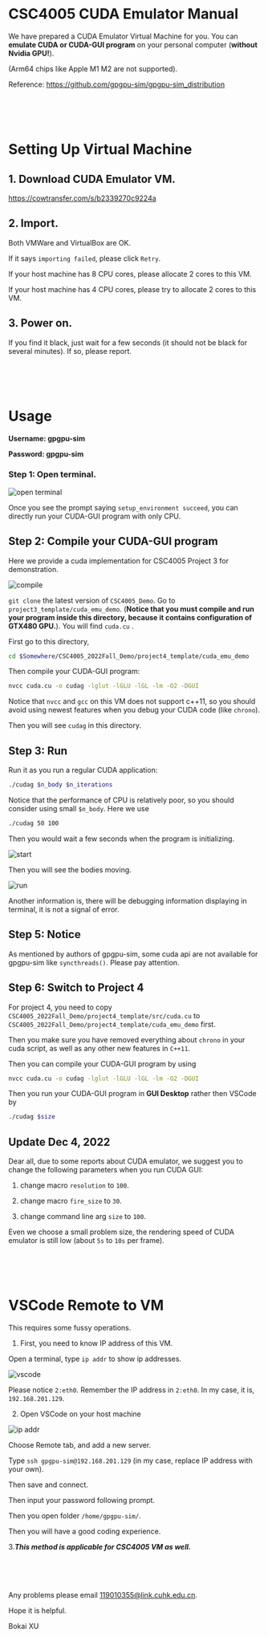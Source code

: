# CSC4005 CUDA Emulator Manual

We have prepared a CUDA Emulator Virtual Machine for you. You can **emulate CUDA or CUDA-GUI program** on your personal computer (**without Nvidia GPU!**). 

(Arm64 chips like Apple M1 M2 are not supported).


Reference: https://github.com/gpgpu-sim/gpgpu-sim_distribution

 
<br/>
<br/>
<br/>


# Setting Up Virtual Machine

## 1. Download CUDA Emulator VM.

https://cowtransfer.com/s/b2339270c9224a


## 2. Import.

Both VMWare and VirtualBox are OK.

If it says `importing failed`, please click `Retry`.

If your host machine has 8 CPU cores, please allocate 2 cores to this VM. 

If your host machine has 4 CPU cores, please try to allocate 2 cores to this VM.

## 3. Power on.

If you find it black, just wait for a few seconds (it should not be black for several minutes). If so, please report.



<br/>
<br/>
<br/>

# Usage

**Username: gpgpu-sim**

**Password: gpgpu-sim**

### Step 1: Open terminal.

![open terminal](./cuda-emu/01.png)

Once you see the prompt saying `setup_environment succeed`, you can directly run your CUDA-GUI program with only CPU.



## Step 2: Compile your **CUDA-GUI** program

Here we provide a cuda implementation for CSC4005 Project 3 for demonstration.

![compile](./cuda-emu/02.png)

`git clone` the latest version of `CSC4005_Demo`. Go to `project3_template/cuda_emu_demo`. (**Notice that you must compile and run your program inside this directory, because it contains configuration of GTX480 GPU.**). You will find `cuda.cu` .

First go to this directory,

```bash
cd $Somewhere/CSC4005_2022Fall_Demo/project4_template/cuda_emu_demo
```

Then compile your CUDA-GUI program:

```bash
nvcc cuda.cu -o cudag -lglut -lGLU -lGL -lm -O2 -DGUI
```

Notice that `nvcc` and `gcc` on this VM does not support c++11, so you should avoid using newest features when you debug your CUDA code (like `chrono`).

Then you will see `cudag` in this directory.


## Step 3: Run

Run it as you run a regular CUDA application:

```bash
./cudag $n_body $n_iterations
```

Notice that the performance of CPU is relatively poor, so you should consider using small `$n_body`. Here we use

```bash
./cudag 50 100
```

Then you would wait a few seconds when the program is initializing.

![start](./cuda-emu/03.png)

Then you will see the bodies moving.

![run](./cuda-emu/04.png)

Another information is, there will be debugging information displaying in terminal, it is not a signal of error.

## Step 5: Notice

As mentioned by authors of gpgpu-sim, some cuda api are not available for gpgpu-sim like `syncthreads()`. Please pay attention.



## Step 6: Switch to Project 4

For project 4, you need to copy `CSC4005_2022Fall_Demo/project4_template/src/cuda.cu` to `CSC4005_2022Fall_Demo/project4_template/cuda_emu_demo` first.

Then you make sure you have removed everything about `chrono` in your cuda script, as well as any other new features in `C++11`. 

Then you can compile your CUDA-GUI program by using


```bash
nvcc cuda.cu -o cudag -lglut -lGLU -lGL -lm -O2 -DGUI
```

Then you run your CUDA-GUI program in **GUI Desktop** rather then VSCode by 


```bash
./cudag $size
```


## Update Dec 4, 2022

Dear all, due to some reports about CUDA emulator, we suggest you to change the following parameters when you run CUDA GUI:

1. change macro `resolution` to `100`.

2. change macro `fire_size` to `30`.

3. change command line arg `size` to `100`.

Even we choose a small problem size, the rendering speed of CUDA emulator is still low (about `5s` to `10s` per frame). 


<br/>
<br/>
<br/>



# VSCode Remote to VM

This requires some fussy operations.

1. First, you need to know IP address of this VM.

Open a terminal, type `ip addr` to show ip addresses.

![vscode](./cuda-emu/05.png)

Please notice `2:eth0`. Remember the IP address in `2:eth0`. In my case, it is, `192.168.201.129`. 



2. Open VSCode on your host machine

![ip addr](./cuda-emu/06.png)

Choose Remote tab, and add a new server.

Type `ssh gpgpu-sim@192.168.201.129` (in my case, replace IP address with your own). 

Then save and connect.

Then input your password following prompt.

Then you open folder `/home/gpgpu-sim/`.

Then you will have a good coding experience.



3.***This method is applicable for CSC4005 VM as well.***



<br/>
<br/>
<br/>





Any problems please email 119010355@link.cuhk.edu.cn.

Hope it is helpful.

Bokai XU
